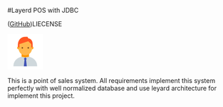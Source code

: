 #Layerd POS with JDBC

([GitHub](http://github.com))LIECENSE

![GitHub Logo](src/lk/ijse/dep/pos/asset/customers.png)

This is a point of sales system. All requirements implement
this system perfectly with well normalized database and use
leyard architecture for implement this project.